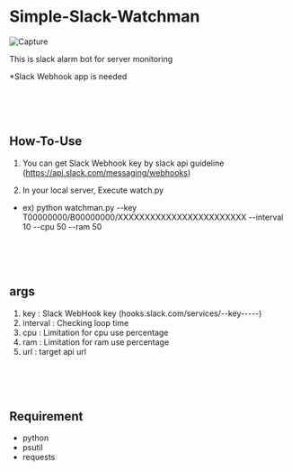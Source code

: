 # Simple-Slack-Watchman

![Capture](https://i.imgur.com/SNr6pT2.png)

This is slack alarm bot for server monitoring

*Slack Webhook app is needed

<br/>
<br/>
<br/>

## How-To-Use
1. You can get Slack Webhook key by slack api guideline (https://api.slack.com/messaging/webhooks)  

2. In your local server, Execute watch.py

* ex) python watchman.py --key T00000000/B00000000/XXXXXXXXXXXXXXXXXXXXXXXX --interval 10 --cpu 50 --ram 50

<br/>
<br/>
<br/>

## args
1. key : Slack WebHook key (hooks.slack.com/services/--key-----)
2. interval : Checking loop time
3. cpu : Limitation for cpu use percentage  
4. ram : Limitation for ram use percentage  
5. url : target api url

<br/>
<br/>
<br/>

## Requirement
* python
* psutil
* requests


